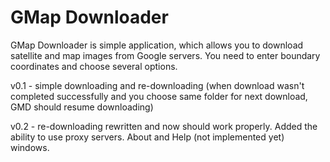 GMap Downloader
==============

GMap Downloader is simple application, which allows you to download satellite and map images from Google servers. You need to enter boundary coordinates and choose several options.

v0.1 - simple downloading and re-downloading (when download wasn't completed successfully and you choose same folder for next download, GMD should resume downloading)

v0.2 - re-downloading rewritten and now should work properly. Added the ability to use proxy servers. About and Help (not implemented yet) windows.